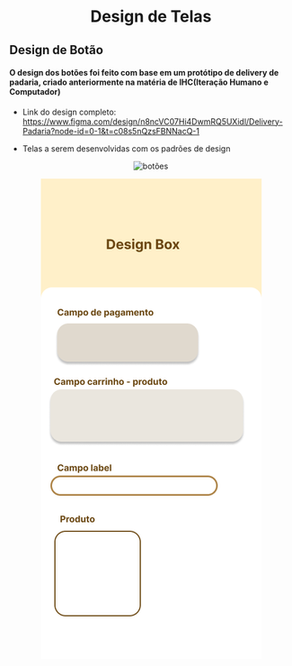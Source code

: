 <h1 align="center" style="font-weight:bold">Design de Telas</h1>

<h2>Design de Botão</h2>

<h4>O design dos botões foi feito com base em um protótipo de delivery de padaria, criado anteriormente na matéria de IHC(Iteração Humano e Computador)</h4>

+ Link do design completo: https://www.figma.com/design/n8ncVC07Hi4DwmRQ5UXidl/Delivery-Padaria?node-id=0-1&t=c08s5nQzsFBNNacQ-1

+ Telas a serem desenvolvidas com os padrões de design
<p align="center">
  <img src="imagem/Design de botões.png" alt="botões">
</p>

<p align="center">
  <img src="imagem/Design box.png" alt="box">
</p>
